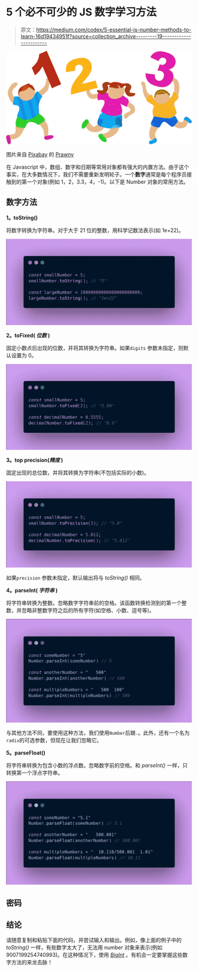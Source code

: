 # 5 个必不可少的 JS 数字学习方法

> 原文：<https://medium.com/codex/5-essential-js-number-methods-to-learn-16d19434951f?source=collection_archive---------19----------------------->

![](img/bf3f8cb4a8b1a7aa971ad47beeda87d9.png)

图片来自 [Pixabay](https://pixabay.com//?utm_source=link-attribution&amp;utm_medium=referral&amp;utm_campaign=image&amp;utm_content=2124515) 的 [Prawny](https://pixabay.com/users/prawny-162579/?utm_source=link-attribution&amp;utm_medium=referral&amp;utm_campaign=image&amp;utm_content=2124515)

在 Javascript 中，数组、数字和日期等常用对象都有强大的内置方法。由于这个事实，在大多数情况下，我们不需要重新发明轮子。一个**数字**通常是每个程序员接触到的第一个对象(例如 1，2，3.3，4，-1)。以下是 Number 对象的常用方法。

## 数字方法

**1。toString()**

将数字转换为字符串。对于大于 21 位的整数，用科学记数法表示(如 1e+22)。

![](img/6e5eaeaadc511ee18efa43a81072c6b7.png)

**2。toFixed( *位数* )**

固定小数点后出现的位数，并将其转换为字符串。如果`digits` 参数未指定，则默认设置为 0。

![](img/6f657437bf4b9c6ab45e3255d827ed97.png)

**3。top precision(*精度* )**

固定出现的总位数，并将其转换为字符串(不包括实际的小数)。

![](img/b2536a0314d49522ffc1889c0caeed03.png)

如果`precision` 参数未指定，默认输出将与 *toString()* 相同。

**4。parseInt( *字符串* )**

将字符串转换为整数。忽略数字字符串前的空格。该函数转换检测到的第一个整数，并忽略非整数字符之后的所有字符(如空格、小数、逗号等)。

![](img/28edcc572c212cecb898864dd086b0e7.png)

与其他方法不同，要使用这种方法，我们使用`Number`后跟`.`。此外，还有一个名为`radix`的可选参数，但现在让我们忽略它。

**5。parseFloat()**

将字符串转换为包含小数的浮点数。忽略数字前的空格。和 *parseInt()* 一样，只转换第一个浮点字符串。

![](img/da82f468b6a9299940642309030920db.png)

## 密码

## 结论

请随意复制和粘贴下面的代码，并尝试输入和输出。例如，像上面的例子中的 *toString()* 一样，有些数字太大了，无法用 number 对象来表示(例如 9007199254740993)。在这种情况下，使用 [*BigInt*](https://developer.mozilla.org/en-US/docs/Web/JavaScript/Reference/Global_Objects/BigInt) 。有机会一定要掌握这些数字方法的来龙去脉！